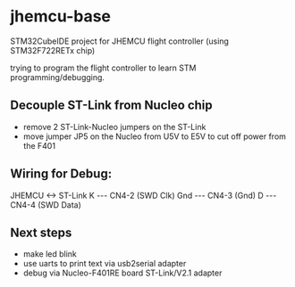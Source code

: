 # jhemcu-base
STM32CubeIDE project for JHEMCU flight controller (using STM32F722RETx chip)

trying to program the flight controller to learn STM programming/debugging.

## Decouple ST-Link from Nucleo chip
* remove 2 ST-Link-Nucleo jumpers on the ST-Link
* move jumper JP5 on the Nucleo from U5V to E5V to cut off power from the F401

## Wiring for Debug:
 JHEMCU <-> ST-Link
      K --- CN4-2 (SWD Clk)
    Gnd --- CN4-3 (Gnd) 
      D --- CN4-4 (SWD Data)

## Next steps
* make led blink
* use uarts to print text via usb2serial adapter
* debug via Nucleo-F401RE board ST-Link/V2.1 adapter
